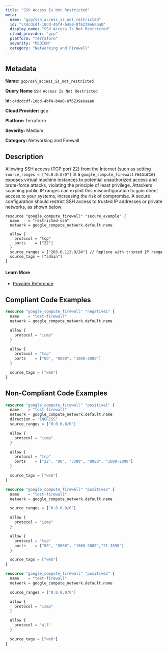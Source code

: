 ```yaml
---
title: "SSH Access Is Not Restricted"
meta:
  name: "gcp/ssh_access_is_not_restricted"
  id: "c4dcdcdf-10dd-4bf4-b4a0-8f6239e6aaa0"
  display_name: "SSH Access Is Not Restricted"
  cloud_provider: "gcp"
  platform: "Terraform"
  severity: "MEDIUM"
  category: "Networking and Firewall"
---
```

## Metadata

**Name:** `gcp/ssh_access_is_not_restricted`

**Query Name** `SSH Access Is Not Restricted`

**Id:** `c4dcdcdf-10dd-4bf4-b4a0-8f6239e6aaa0`

**Cloud Provider:** gcp

**Platform** Terraform

**Severity:** Medium

**Category:** Networking and Firewall

## Description
Allowing SSH access (TCP port 22) from the Internet (such as setting `source_ranges = ["0.0.0.0/0"]` in a `google_compute_firewall` resource) exposes virtual machine instances to potential unauthorized access and brute-force attacks, violating the principle of least privilege. Attackers scanning public IP ranges can exploit this misconfiguration to gain direct access to your systems, increasing the risk of compromise. A secure configuration should restrict SSH access to trusted IP addresses or private networks, as shown below:

```
resource "google_compute_firewall" "secure_example" {
  name    = "restricted-ssh"
  network = google_compute_network.default.name

  allow {
    protocol = "tcp"
    ports    = ["22"]
  }
  source_ranges = ["203.0.113.0/24"] // Replace with trusted IP range
  source_tags = ["admin"]
}
```

#### Learn More

 - [Provider Reference](https://registry.terraform.io/providers/hashicorp/google/latest/docs/resources/compute_firewall)


## Compliant Code Examples
```terraform
resource "google_compute_firewall" "negative1" {
  name    = "test-firewall"
  network = google_compute_network.default.name

  allow {
    protocol = "icmp"
  }

  allow {
    protocol = "tcp"
    ports    = ["80", "8080", "1000-2000"]
  }

  source_tags = ["web"]
}
```
## Non-Compliant Code Examples
```terraform
resource "google_compute_firewall" "positive1" {
  name    = "test-firewall"
  network = google_compute_network.default.name
  direction = "INGRESS"
  source_ranges = ["0.0.0.0/0"]

  allow {
    protocol = "icmp"
  }

  allow {
    protocol = "tcp"
    ports    = ["22", "80", "3389", "8080", "1000-2000"]
  }

  source_tags = ["web"]
}

resource "google_compute_firewall" "positive2" {
  name    = "test-firewall"
  network = google_compute_network.default.name

  source_ranges = ["0.0.0.0/0"]

  allow {
    protocol = "icmp"
  }

  allow {
    protocol = "tcp"
    ports    = ["80", "8080", "1000-2000","21-3390"]
  }

  source_tags = ["web"]
}

resource "google_compute_firewall" "positive3" {
  name    = "test-firewall"
  network = google_compute_network.default.name

  source_ranges = ["0.0.0.0/0"]

  allow {
    protocol = "icmp"
  }

  allow {
    protocol = "all"
  }

  source_tags = ["web"]
}

```